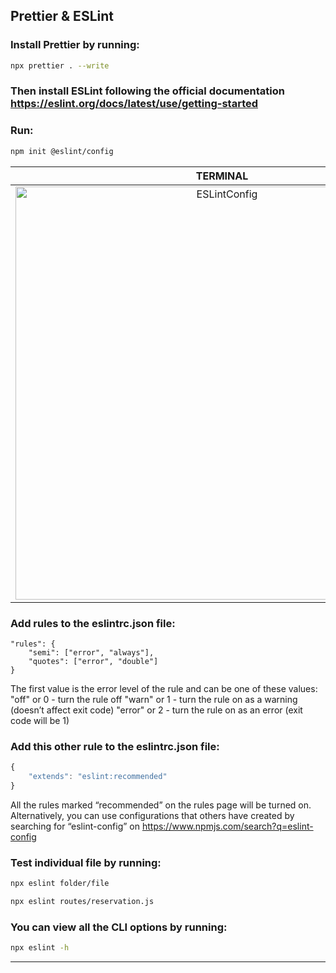 ## Prettier & ESLint

### Install Prettier by running:
```bash
npx prettier . --write
```

### Then install ESLint following the official documentation https://eslint.org/docs/latest/use/getting-started
### Run:
```bash
npm init @eslint/config
```
| TERMINAL           | 
:-------------------:|
| <img width="661" alt="ESLintConfig" src="https://github.com/NatCanCode/booking-table-v2/assets/77299658/91377a1c-ccec-434a-a4c7-be65573b2405"> |

### Add rules to the eslintrc.json file:
```
"rules": {
    "semi": ["error", "always"],
    "quotes": ["error", "double"]
}
```
The first value is the error level of the rule and can be one of these values:
"off" or 0 - turn the rule off
"warn" or 1 - turn the rule on as a warning (doesn’t affect exit code)
"error" or 2 - turn the rule on as an error (exit code will be 1)

### Add this other rule to the eslintrc.json file:
```js
{
    "extends": "eslint:recommended"
}
```
All the rules marked “recommended” on the rules page will be turned on. 
Alternatively, you can use configurations that others have created by searching for “eslint-config” on https://www.npmjs.com/search?q=eslint-config 

### Test individual file by running:
```bash
npx eslint folder/file
```
```bash
npx eslint routes/reservation.js
```

### You can view all the CLI options by running:
```bash
npx eslint -h
```
-------------------------------------------------------------------------------------------------